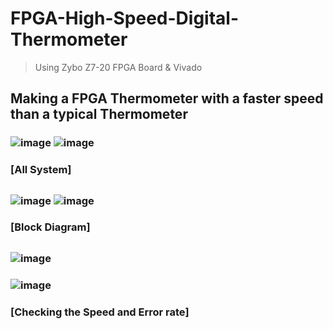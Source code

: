 # FPGA-High-Speed-Digital-Thermometer
>Using Zybo Z7-20 FPGA Board & Vivado

## Making a FPGA Thermometer with a faster speed than a typical Thermometer
### 
### ![image](https://user-images.githubusercontent.com/70564585/209778571-40c2f1b5-3b37-4172-a744-0d9f39e7cf23.png) ![image](https://user-images.githubusercontent.com/70564585/209778505-1e43e15b-30cb-4932-9f1e-a2bf2e2f0f8b.png)
### [All System] 

## 
### ![image](https://user-images.githubusercontent.com/70564585/209778525-255d715d-1ca6-4204-81c2-a00c4740a177.png) ![image](https://user-images.githubusercontent.com/70564585/209778552-af0afa18-e43d-4983-a3ee-595cf07218b0.png)
### [Block Diagram]
##

### ![image](https://user-images.githubusercontent.com/70564585/210171219-6c2a92b0-bc9a-4b26-b9fc-131bb504f797.png)
### ![image](https://user-images.githubusercontent.com/70564585/209778667-3931adcc-db54-4a6e-b1d9-ebbcf4476257.png)
### [Checking the Speed and Error rate]


